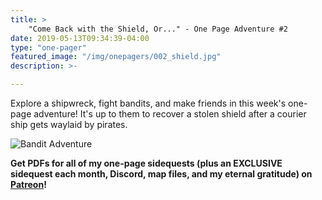 ```yaml
---
title: >
    "Come Back with the Shield, Or..." - One Page Adventure #2
date: 2019-05-13T09:34:39-04:00
type: "one-pager"
featured_image: "/img/onepagers/002_shield.jpg"
description: >-

---
```


Explore a shipwreck, fight bandits, and make friends in this week's one-page adventure! It's up to them to recover a stolen shield after a courier ship gets waylaid by pirates.

<img src="/img/onepagers/002_shield.jpg" alt="Bandit Adventure" />

**Get PDFs for all of my one-page sidequests (plus an EXCLUSIVE sidequest each month, Discord, map files, and my eternal gratitude) on [Patreon](https://www.patreon.com/ArcticSquallGames)!**
